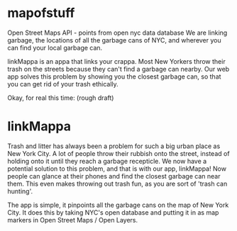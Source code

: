 # mapofstuff

Open Street Maps API - points from open nyc data database 
We are linking garbage, the locations of all the garbage cans of NYC, and wherever you can find your local garbage can. 

linkMappa is an appa that links your crappa. Most New Yorkers throw their trash on the streets because they can't find a garbage can nearby. Our web app solves this problem by showing you the closest garbage can, so that you can get rid of your trash ethically.

Okay, for real this time: (rough draft)

# linkMappa

Trash and litter has always been a problem for such a big urban place as New York City. A lot of people throw their rubbish onto the street, instead of holding onto it until they reach a garbage recepticle. We now have a potential solution to this problem, and that is with our app, linkMappa! Now people can glance at their phones and find the closest garbage can near them. This even makes throwing out trash fun, as you are sort of 'trash can hunting'.

The app is simple, it pinpoints all the garbage cans on the map of New York City. It does this by taking NYC's open database and putting it in as map markers in Open Street Maps / Open Layers.  
